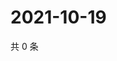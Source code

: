 # 2021-10-19

共 0 条

<!-- BEGIN -->
<!-- 最后更新时间 Tue Oct 19 2021 00:24:16 GMT+0800 (China Standard Time) -->

<!-- END -->
